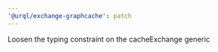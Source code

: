```yaml
---
'@urql/exchange-graphcache': patch
---
```


Loosen the typing constraint on the cacheExchange generic
